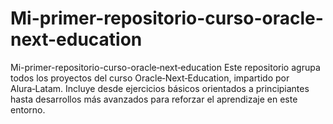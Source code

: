 # Mi-primer-repositorio-curso-oracle-next-education
Mi-primer-repositorio-curso-oracle‑next‑education Este repositorio agrupa todos los proyectos del curso Oracle‑Next‑Education, impartido por Alura‑Latam. Incluye desde ejercicios básicos orientados a principiantes hasta desarrollos más avanzados para reforzar el aprendizaje en este entorno.
